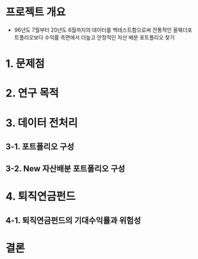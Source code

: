 # 프로젝트 개요
- 96년도 7월부터 20년도 6월까지의 데이터를 백테스트함으로써 전통적인 올웨더포트폴리오보다 수익률 측면에서 더높고 안정적인 자산 배분 포트폴리오 찾기

# 1. 문제점

# 2. 연구 목적

# 3. 데이터 전처리

  ## 3-1. 포트폴리오 구성

  ## 3-2. New 자산배분 포트폴리오 구성

# 4. 퇴직연금펀드

  ## 4-1. 퇴직연금펀드의 기대수익률과 위험성

# 결론
